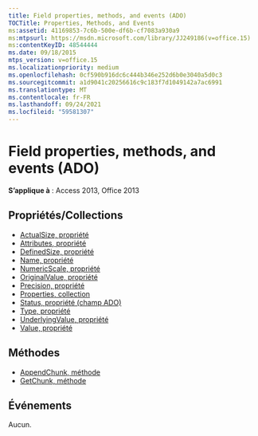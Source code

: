 ```yaml
---
title: Field properties, methods, and events (ADO)
TOCTitle: Properties, Methods, and Events
ms:assetid: 41169853-7c6b-500e-df6b-cf7083a930a9
ms:mtpsurl: https://msdn.microsoft.com/library/JJ249186(v=office.15)
ms:contentKeyID: 48544444
ms.date: 09/18/2015
mtps_version: v=office.15
ms.localizationpriority: medium
ms.openlocfilehash: 0cf590b916dc6c444b346e252d6b0e3040a5d0c3
ms.sourcegitcommit: a1d9041c20256616c9c183f7d1049142a7ac6991
ms.translationtype: MT
ms.contentlocale: fr-FR
ms.lasthandoff: 09/24/2021
ms.locfileid: "59581307"
---
```

# <a name="field-properties-methods-and-events-ado"></a>Field properties, methods, and events (ADO)

**S’applique à** : Access 2013, Office 2013

## <a name="propertiescollections"></a>Propriétés/Collections

- [ActualSize, propriété](actualsize-property-ado.md)
- [Attributes, propriété](attributes-property-ado.md)
- [DefinedSize, propriété](definedsize-property-ado.md)
- [Name, propriété](name-property-ado.md)
- [NumericScale, propriété](numericscale-property-ado.md)
- [OriginalValue, propriété](originalvalue-property-ado.md)
- [Precision, propriété](precision-property-ado.md)
- [Properties, collection](properties-collection-ado.md)
- [Status, propriété (champ ADO)](status-property-ado-field.md)
- [Type, propriété](type-property-ado.md)
- [UnderlyingValue, propriété](underlyingvalue-property-ado.md)
- [Value, propriété](value-property-ado.md)


## <a name="methods"></a>Méthodes

- [AppendChunk, méthode](appendchunk-method-ado.md)
- [GetChunk, méthode](getchunk-method-ado.md)

## <a name="events"></a>Événements

Aucun.

